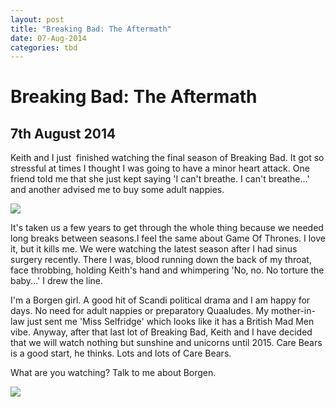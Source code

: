 ```yaml
---
layout: post
title: "Breaking Bad: The Aftermath"
date: 07-Aug-2014
categories: tbd
---
```


# Breaking Bad: The Aftermath

## 7th August 2014

Keith and I just  finished watching the final season of Breaking Bad. It got so stressful at times I thought I was going to have a minor heart attack. One friend told me that she just kept saying 'I can't breathe. I can't breathe...' and another advised me to buy some adult nappies.

<img class="photo-horiz" src="http://s3-ec.buzzfed.com/static/enhanced/web05/2012/7/10/15/enhanced-buzz-22794-1341948882-7.jpg" />

It's taken us a few years to get through the whole thing because we needed long breaks between seasons.I feel the same about Game Of Thrones. I love it,   but it kills me. We were watching the latest season after I had sinus surgery recently. There I was,   blood running down the back of my throat, face throbbing, holding Keith's hand and whimpering 'No, no. No torture the baby...' I drew the line.

I'm a Borgen girl. A good hit of Scandi political drama and I am happy for days. No need for adult nappies or preparatory Quaaludes. My mother-in-law just sent me 'Miss Selfridge' which looks like it has a British Mad Men vibe. Anyway, after that last lot of Breaking Bad, Keith and I have decided that we will watch nothing but sunshine and unicorns until 2015. Care Bears is a good start, he thinks. Lots and lots of Care Bears.

What are you watching? Talk to me about Borgen.

<img class="photo-horiz" src="http://s3-ec.buzzfed.com/static/enhanced/web03/2012/7/10/15/enhanced-buzz-13200-1341949096-12.jpg" />

 

